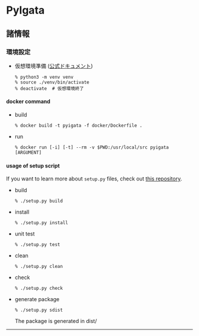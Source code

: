 # PyIgata

## 諸情報

### 環境設定

* 仮想環境準備 ([公式ドキュメント](https://docs.python.org/ja/3/library/venv.html))
    ```shellscript
    % python3 -m venv venv
    % source ./venv/bin/activate
    % deactivate  # 仮想環境終了
    ```

#### docker command

* build
    ```shellscript
    % docker build -t pyigata -f docker/Dockerfile .
    ```
* run
    ```shellscript
    % docker run [-i] [-t] --rm -v $PWD:/usr/local/src pyigata [ARGUMENT]
    ```

#### usage of setup script

If you want to learn more about `setup.py` files, check out [this repository](https://github.com/kennethreitz/setup.py).

* build
    ```shellscript
    % ./setup.py build
    ```
* install
    ```shellscript
    % ./setup.py install
    ```
* unit test
    ```shellscript
    % ./setup.py test
    ```
* clean
    ```shellscript
    % ./setup.py clean
    ```
* check
    ```shellscript
    % ./setup.py check
    ```
* generate package
    ```shellscript
    % ./setup.py sdist
    ```
    The package is generated in dist/

---
